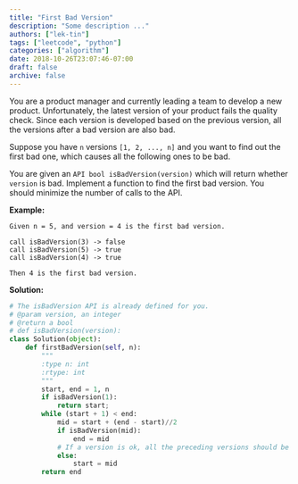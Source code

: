 ```yaml
---
title: "First Bad Version"
description: "Some description ..."
authors: ["lek-tin"]
tags: ["leetcode", "python"]
categories: ["algorithm"]
date: 2018-10-26T23:07:46-07:00
draft: false
archive: false
---
```

You are a product manager and currently leading a team to develop a new product. Unfortunately, the latest version of your product fails the quality check. Since each version is developed based on the previous version, all the versions after a bad version are also bad.

Suppose you have `n` versions `[1, 2, ..., n]` and you want to find out the first bad one, which causes all the following ones to be bad.

You are given an `API bool isBadVersion(version)` which will return whether `version` is bad. Implement a function to find the first bad version. You should minimize the number of calls to the API.

**Example:**
```
Given n = 5, and version = 4 is the first bad version.

call isBadVersion(3) -> false
call isBadVersion(5) -> true
call isBadVersion(4) -> true

Then 4 is the first bad version.
```
**Solution:**
```python
# The isBadVersion API is already defined for you.
# @param version, an integer
# @return a bool
# def isBadVersion(version):
class Solution(object):
    def firstBadVersion(self, n):
        """
        :type n: int
        :rtype: int
        """
        start, end = 1, n
        if isBadVersion(1):
            return start;
        while (start + 1) < end:
            mid = start + (end - start)//2
            if isBadVersion(mid):
                end = mid
            # If a version is ok, all the preceding versions should be ok too 😉
            else:
                start = mid
        return end
```